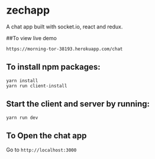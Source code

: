 # zechapp
A chat app built with socket.io, react and redux.

##To view live demo 
```
https://morning-tor-38193.herokuapp.com/chat
```

## To install npm packages:

```
yarn install
yarn run client-install
```

## Start the client and server by running:

```
yarn run dev
```

## To Open the chat app
Go to `http://localhost:3000`
